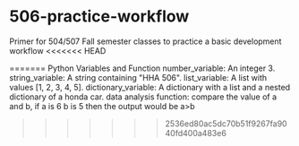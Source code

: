 # 506-practice-workflow
Primer for 504/507 Fall semester classes to practice a basic development workflow
<<<<<<< HEAD

=======
Python Variables and Function
number_variable: An integer 3.
string_variable: A string containing "HHA 506".
list_variable: A list with values [1, 2, 3, 4, 5].
dictionary_variable: A dictionary with a list and a nested dictionary of a honda car.
data analysis function: compare the value of a and b, if a is 6 b is 5 then the output would be a>b
>>>>>>> 2536ed80ac5dc70b51f9267fa9040fd400a483e6
